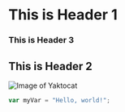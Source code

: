 # This is Header 1
### This is Header 3
## This is Header 2
![Image of Yaktocat](https://octodex.github.com/images/yaktocat.png)
``` javascript
var myVar = "Hello, world!";
```
